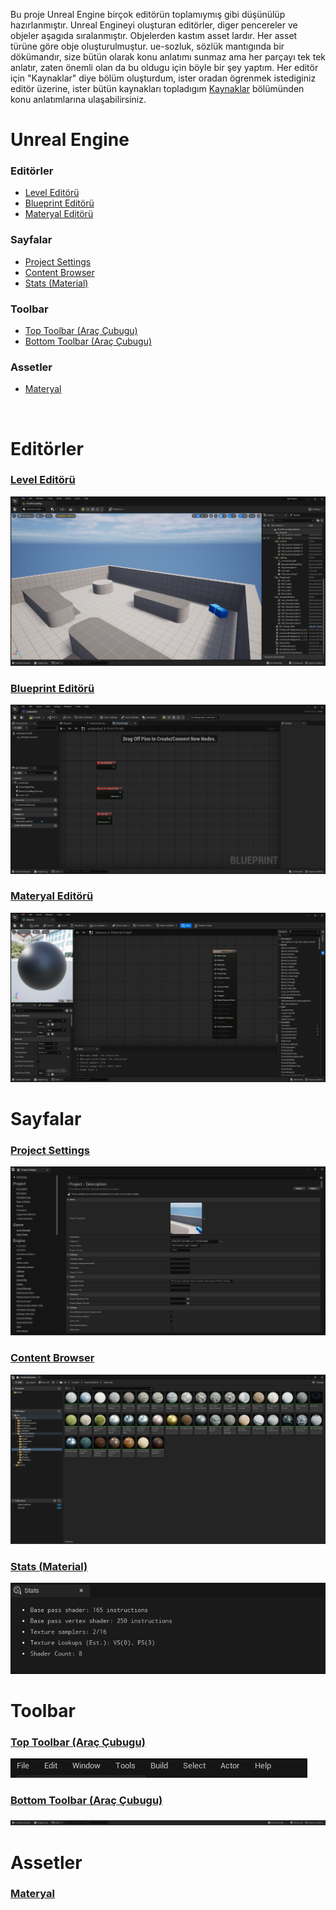 Bu proje Unreal Engine birçok editörün toplamıymış gibi düşünülüp hazırlanmıştır. Unreal Engineyi oluşturan editörler, diger pencereler ve objeler aşagıda sıralanmıştır. Objelerden kastım asset lardır. Her asset türüne göre obje oluşturulmuştur. ue-sozluk, sözlük mantıgında bir dökümandır, size bütün olarak konu anlatımı sunmaz ama her parçayı tek tek anlatır, zaten önemli olan da bu oldugu için böyle bir şey yaptım. Her editör için "Kaynaklar" diye bölüm oluşturdum, ister oradan ögrenmek istediginiz editör üzerine, ister bütün kaynakları topladıgım [Kaynaklar](Kaynaklar) bölümünden konu anlatımlarına ulaşabilirsiniz.


# Unreal Engine

### Editörler

* [Level Editörü](#level-edit%C3%B6r%C3%BC)
* [Blueprint Editörü](#blueprint-edit%C3%B6r%C3%BC)
* [Materyal Editörü](#materyal-edit%C3%B6r%C3%BC)


### Sayfalar

* [Project Settings](#project-settings)
* [Content Browser](#content-browser)
* [Stats (Material)](#stats-material)


### Toolbar

* [Top Toolbar (Araç Çubugu)](#top-toolbar-araç-çubugu)
* [Bottom Toolbar (Araç Çubugu)](#bottom-toolbar-araç-çubugu)


### Assetler

* [Materyal](#)


<br>



# Editörler

### [Level Editörü](Editörler/Level%20Editörü)
<img src="Dosyalar/Level_Editor_Ana_Ekran.jpg">

### [Blueprint Editörü](Editörler/Blueprint%20Editörü)
<img src="Dosyalar/Blueprint_Editor_Ana_Ekran.jpg">

### [Materyal Editörü](Editörler/Materyal%20Editörü)
<img src="Dosyalar/Materyal_Editor_Ana_Ekran.jpg">




# Sayfalar

### [Project Settings](Sayfalar/Project%20Settings)
<img src="Dosyalar/Project_Settings_Ana_Ekran.jpg">

### [Content Browser](Sayfalar/Content%20Browser)
<img src="Dosyalar/Content_Browser_Ana_Ekran.jpg">

### [Stats (Material)](Sayfalar/Stats%20(Material))
<img src="Dosyalar/Materyal_Editor_Stats.jpg">




# Toolbar

### [Top Toolbar (Araç Çubugu)](Diger/Top%20Toolbar%20(Araç%20Çubugu))
<img src="Dosyalar/Top_Toolbar.jpg">

### [Bottom Toolbar (Araç Çubugu)](Diger/Bottom%20Toolbar%20(Araç%20Çubugu))
<img src="Dosyalar/Bottom_Toolbar.jpg">




# Assetler

### [Materyal](Objeler/Materyal)
